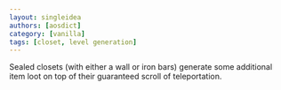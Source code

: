 ```yaml
---
layout: singleidea
authors: [aosdict]
category: [vanilla]
tags: [closet, level generation]
---
```

Sealed closets (with either a wall or iron bars) generate some additional item loot on top of their guaranteed scroll of teleportation.
